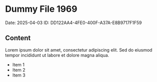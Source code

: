 # Dummy File 1969

Date: 2025-04-03
ID: DD122AA4-4FE0-400F-A37A-E8B9717F1F59

## Content

Lorem ipsum dolor sit amet, consectetur adipiscing elit.
Sed do eiusmod tempor incididunt ut labore et dolore magna aliqua.

* Item 1
* Item 2
* Item 3
